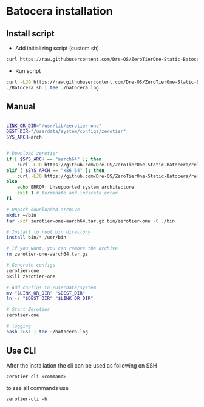 # Batocera installation
## Install script 
 - Add initializing script (custom.sh)
```sh
curl https://raw.githubusercontent.com/Dre-OS/ZeroTierOne-Static-Batocera/main/custom.sh >> custom.sh 
```
 - Run script
```sh
curl -LJO https://raw.githubusercontent.com/Dre-OS/ZeroTierOne-Static-Batocera/main/Batocera.sh
./Batocera.sh | tee ./batocera.log
```

## Manual
```sh

LINK_OR_DIR="/usr/lib/zerotier-one"
DEST_DIR="/userdata/system/configs/zerotier"
SYS_ARCH=arch


# Download zerotier
if [ $SYS_ARCH == "aarch64" ]; then
    curl -LJO https://github.com/Dre-OS/ZeroTierOne-Static-Batocera/releases/latest/download/zerotier-one-aarch64.tar.gz
elif [ $SYS_ARCH == "x86_64" ]; then
    curl -LJO https://github.com/Dre-OS/ZeroTierOne-Static-Batocera/releases/latest/download/zerotier-one-x86_64.tar.gz
else
    echo ERROR: Unsupported system architecture
    exit 1 # terminate and indicate error
fi

# Unpack downloaded archive
mkdir ~/bin
tar -xzf zerotier-one-aarch64.tar.gz bin/zerotier-one -C ./bin

# Install to root bin directory
install bin/* /usr/bin

# If you want, you can remove the archive
rm zerotier-one-aarch64.tar.gz

# Generate configs
zerotier-one
pkill zerotier-one

# Add configs to /userdata/system
mv "$LINK_OR_DIR" "$DEST_DIR"
ln -s "$DEST_DIR" "$LINK_OR_DIR"

# Start Zerotier
zerotier-one

# logging
bash 2>&1 | tee ~/batocera.log
```

## Use CLI

After the installation the cli can be used as following on SSH

```
zerotier-cli <command>
```

to see all commands use 

```
zerotier-cli -h
```
